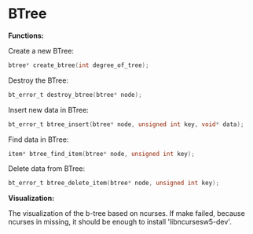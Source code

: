 # BTree

**Functions:**

Create a new BTree:
```c
btree* create_btree(int degree_of_tree);
```

Destroy the BTree:
```c
bt_error_t destroy_btree(btree* node);
```

Insert new data in BTree:
```c
bt_error_t btree_insert(btree* node, unsigned int key, void* data); 
```

Find data in BTree:
```c
item* btree_find_item(btree* node, unsigned int key);
```

Delete data from BTree:
```c
bt_error_t btree_delete_item(btree* node, unsigned int key);
```


**Visualization:**

The visualization of the b-tree based on ncurses. If make failed, because ncurses in missing, it should be enough to install 'libncursesw5-dev'.
